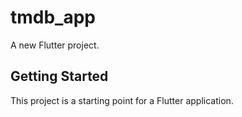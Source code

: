 # tmdb_app

A new Flutter project.

## Getting Started

This project is a starting point for a Flutter application.

